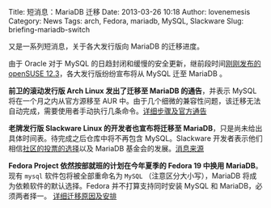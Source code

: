 Title: 短消息：MariaDB 迁移
Date: 2013-03-26 10:18
Author: lovenemesis
Category: News
Tags: arch, Fedora, mariadb, MySQL, Slackware
Slug: briefing-mariadb-switch

又是一系列短消息，关于各大发行版向 MariaDB 的迁移进度。

由于 Oracle 对于 MySQL 的日趋封闭和缓慢的安全更新，继前段时间[刚刚发布的
openSUSE
12.3](http://linuxtoy.org/archives/opensuse-12-3-release.html)，各大发行版纷纷宣布将从
MySQL 迁至 MariaDB 。

**前卫的滚动发行版 Arch Linux 发出了迁移至 MariaDB 的通告**，并表示
MySQL 将在一个月之内从官方源移至 AUR
中。由于几个细微的兼容性问题，该迁移无法自动完成，需要使用者手动执行几条命令。[详细步骤及官方通告](https://www.archlinux.org/news/mariadb-replaces-mysql-in-repositories/)

**老牌发行版 Slackware Linux 的开发者也宣布将迁移至
MariaDB**，只是尚未给出具体时间表。待完成之后仓库中将不再包含
MySQL。Slackware
开发者表示他们相信[社区的投票的选择](http://www.linuxquestions.org/questions/slackware-14/replace-mysql-with-mariadb-in-slackware-4175447832/)以及
MariaDB
基金会的发展。[消息来源](http://www.h-online.com/open/news/item/Slackware-Linux-switches-to-MariaDB-1829261.html)

**Fedora Project 依然按部就班的计划在今年夏季的 Fedora 19 中换用
MariaDB**。现有 `mysql` 软件包将被全部重命名为 `MySQL`
（注意区分大小写），MariaDB 将成为依赖软件的默认选择。Fedora
并不打算支持同时安装 MySQL 和 MariaDB，必须两者择一。
[详细迁移原因及安排](https://fedoraproject.org/wiki/Features/ReplaceMySQLwithMariaDB)
